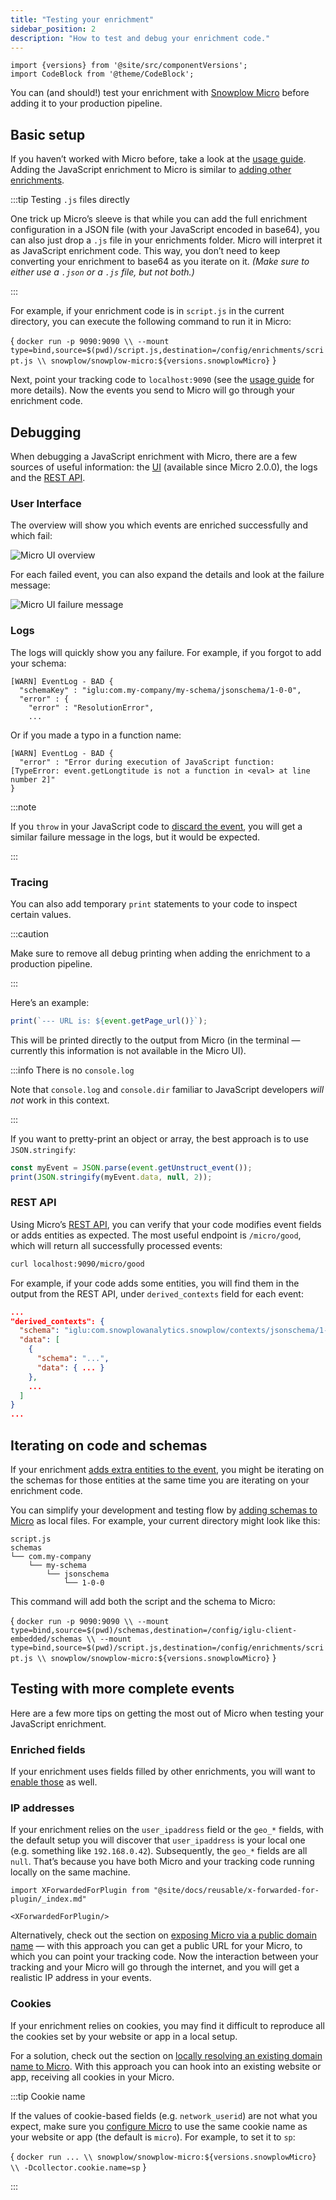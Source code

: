 ```yaml
---
title: "Testing your enrichment"
sidebar_position: 2
description: "How to test and debug your enrichment code."
---
```


```mdx-code-block
import {versions} from '@site/src/componentVersions';
import CodeBlock from '@theme/CodeBlock';
```

You can (and should!) test your enrichment with [Snowplow Micro](/docs/testing-debugging/snowplow-micro/what-is-micro/index.md) before adding it to your production pipeline.

## Basic setup

If you haven’t worked with Micro before, take a look at the [usage guide](/docs/testing-debugging/snowplow-micro/basic-usage/index.md). Adding the JavaScript enrichment to Micro is similar to [adding other enrichments](/docs/testing-debugging/snowplow-micro/configuring-enrichments/index.md).

:::tip Testing `.js` files directly

One trick up Micro’s sleeve is that while you can add the full enrichment configuration in a JSON file (with your JavaScript encoded in base64), you can also just drop a `.js` file in your enrichments folder. Micro will interpret it as JavaScript enrichment code. This way, you don’t need to keep converting your enrichment to base64 as you iterate on it. _(Make sure to either use a `.json` or a `.js` file, but not both.)_

:::

For example, if your enrichment code is in `script.js` in the current directory, you can execute the following command to run it in Micro:

<CodeBlock language="bash">{
`docker run -p 9090:9090 \\
  --mount type=bind,source=$(pwd)/script.js,destination=/config/enrichments/script.js \\
  snowplow/snowplow-micro:${versions.snowplowMicro}`
}</CodeBlock>

Next, point your tracking code to `localhost:9090` (see the [usage guide](/docs/testing-debugging/snowplow-micro/basic-usage/index.md#sending-events-to-micro) for more details). Now the events you send to Micro will go through your enrichment code.

## Debugging

When debugging a JavaScript enrichment with Micro, there are a few sources of useful information: the [UI](/docs/testing-debugging/snowplow-micro/ui/index.md) (available since Micro 2.0.0), the logs and the [REST API](/docs/pipeline-components-and-applications/snowplow-micro/api/index.md).

### User Interface

The overview will show you which events are enriched successfully and which fail:

![Micro UI overview](../../../../../testing-debugging/snowplow-micro/images/overview.png)

For each failed event, you can also expand the details and look at the failure message:

![Micro UI failure message](../../../../../testing-debugging/snowplow-micro/images/failure-details.png)

### Logs

The logs will quickly show you any failure. For example, if you forgot to add your schema:

```
[WARN] EventLog - BAD {
  "schemaKey" : "iglu:com.my-company/my-schema/jsonschema/1-0-0",
  "error" : {
    "error" : "ResolutionError",
    ...
```

Or if you made a typo in a function name:

```
[WARN] EventLog - BAD {
  "error" : "Error during execution of JavaScript function: [TypeError: event.getLongtitude is not a function in <eval> at line number 2]"
}
```

:::note

If you `throw` in your JavaScript code to [discard the event](/docs/pipeline/enrichments/available-enrichments/custom-javascript-enrichment/writing/index.md#discarding-the-event), you will get a similar failure message in the logs, but it would be expected.

:::

### Tracing

You can also add temporary `print` statements to your code to inspect certain values.

:::caution

Make sure to remove all debug printing when adding the enrichment to a production pipeline.

:::

Here’s an example:

```js
print(`--- URL is: ${event.getPage_url()}`);
```

This will be printed directly to the output from Micro (in the terminal — currently this information is not available in the Micro UI).

:::info There is no `console.log`

Note that `console.log` and `console.dir` familiar to JavaScript developers _will not_ work in this context.

:::

If you want to pretty-print an object or array, the best approach is to use `JSON.stringify`:

```js
const myEvent = JSON.parse(event.getUnstruct_event());
print(JSON.stringify(myEvent.data, null, 2));
```

### REST API

Using Micro’s [REST API](/docs/pipeline-components-and-applications/snowplow-micro/api/index.md), you can verify that your code modifies event fields or adds entities as expected. The most useful endpoint is `/micro/good`, which will return all successfully processed events:

```bash
curl localhost:9090/micro/good
```

For example, if your code adds some entities, you will find them in the output from the REST API, under `derived_contexts` field for each event:

```json
...
"derived_contexts": {
  "schema": "iglu:com.snowplowanalytics.snowplow/contexts/jsonschema/1-0-0",
  "data": [
    {
      "schema": "...",
      "data": { ... }
    },
    ...
  ]
}
...
```

## Iterating on code and schemas

If your enrichment [adds extra entities to the event](/docs/pipeline/enrichments/available-enrichments/custom-javascript-enrichment/writing/index.md#adding-extra-entities-to-the-event), you might be iterating on the schemas for those entities at the same time you are iterating on your enrichment code.

You can simplify your development and testing flow by [adding schemas to Micro](/docs/testing-debugging/snowplow-micro/adding-schemas/index.md#adding-schemas-directly-to-micro) as local files. For example, your current directory might look like this:

```
script.js
schemas
└── com.my-company
    └── my-schema
        └── jsonschema
            └── 1-0-0
```

This command will add both the script and the schema to Micro:

<CodeBlock language="bash">{
`docker run -p 9090:9090 \\
  --mount type=bind,source=$(pwd)/schemas,destination=/config/iglu-client-embedded/schemas \\
  --mount type=bind,source=$(pwd)/script.js,destination=/config/enrichments/script.js \\
  snowplow/snowplow-micro:${versions.snowplowMicro}`
}</CodeBlock>

## Testing with more complete events

Here are a few more tips on getting the most out of Micro when testing your JavaScript enrichment.

### Enriched fields

If your enrichment uses fields filled by other enrichments, you will want to [enable those](/docs/testing-debugging/snowplow-micro/configuring-enrichments/index.md) as well.

### IP addresses

If your enrichment relies on the `user_ipaddress` field or the `geo_*` fields, with the default setup you will discover that `user_ipaddress` is your local one (e.g. something like `192.168.0.42`). Subsequently, the `geo_*` fields are all `null`. That’s because you have both Micro and your tracking code running locally on the same machine.

```mdx-code-block
import XForwardedForPlugin from "@site/docs/reusable/x-forwarded-for-plugin/_index.md"

<XForwardedForPlugin/>
```

Alternatively, check out the section on [exposing Micro via a public domain name](/docs/testing-debugging/snowplow-micro/remote-usage/index.md#exposing-micro-via-a-public-domain-name) — with this approach you can get a public URL for your Micro, to which you can point your tracking code. Now the interaction between your tracking and your Micro will go through the internet, and you will get a realistic IP address in your events.

### Cookies

If your enrichment relies on cookies, you may find it difficult to reproduce all the cookies set by your website or app in a local setup.

For a solution, check out the section on [locally resolving an existing domain name to Micro](/docs/testing-debugging/snowplow-micro/remote-usage/index.md#locally-resolving-an-existing-domain-name-to-micro). With this approach you can hook into an existing website or app, receiving all cookies in your Micro.

:::tip Cookie name

If the values of cookie-based fields (e.g. `network_userid`) are not what you expect, make sure you [configure Micro](/docs/testing-debugging/snowplow-micro/advanced-usage/index.md#adding-custom-collector-configuration) to use the same cookie name as your website or app (the default is `micro`). For example, to set it to `sp`:

<CodeBlock language="bash">{
`docker run ... \\
  snowplow/snowplow-micro:${versions.snowplowMicro} \\
  -Dcollector.cookie.name=sp`
}</CodeBlock>

:::
